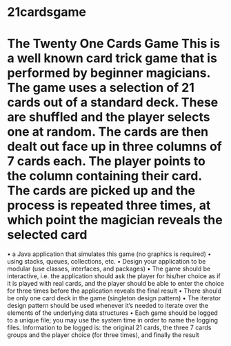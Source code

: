 # 21cardsgame
The Twenty One Cards Game
This is a well known card trick game that is performed by beginner magicians. The game
uses a selection of 21 cards out of a standard deck. These are shuffled and the player
selects one at random. The cards are then dealt out face up in three columns of 7 cards
each. The player points to the column containing their card. The cards are picked up and
the process is repeated three times, at which point the magician reveals the selected card
==================================================================================================
• a Java application that simulates this game (no graphics is required)
• using stacks, queues, collections, etc.
• Design your application to be modular (use classes, interfaces, and packages)
• The game should be interactive, i.e. the application should ask the player for his/her
choice as if it is played with real cards, and the player should be able to enter the
choice for three times before the application reveals the final result
• There should be only one card deck in the game (singleton design pattern)
• The iterator design pattern should be used whenever it’s needed to iterate over
the elements of the underlying data structures
• Each game should be logged to a unique file; you may use the system time in order
to name the logging files. Information to be logged is: the original 21 cards, the
three 7 cards groups and the player choice (for three times), and finally the result
